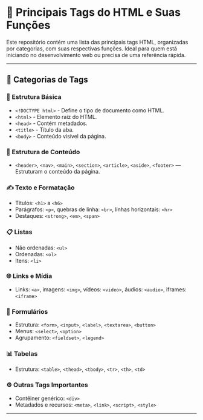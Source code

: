 # 📘 Principais Tags do HTML e Suas Funções

Este repositório contém uma lista das principais tags HTML, organizadas por categorias, com suas respectivas funções. Ideal para quem está iniciando no desenvolvimento web ou precisa de uma referência rápida.

---

## 📂 Categorias de Tags

### 🧱 Estrutura Básica
- `<!DOCTYPE html>` - Define o tipo de documento como HTML.
- `<html>` - Elemento raiz do HTML.
- `<head>` - Contém metadados.
- `<title>` - Título da aba.
- `<body>` - Conteúdo visível da página.

### 📄 Estrutura de Conteúdo
- `<header>`, `<nav>`, `<main>`, `<section>`, `<article>`, `<aside>`, `<footer>` — Estruturam o conteúdo da página.

### ✍️ Texto e Formatação
- Títulos: `<h1>` a `<h6>`
- Parágrafos: `<p>`, quebras de linha: `<br>`, linhas horizontais: `<hr>`
- Destaques: `<strong>`, `<em>`, `<span>`

### 📋 Listas
- Não ordenadas: `<ul>`
- Ordenadas: `<ol>`
- Itens: `<li>`

### 🌐 Links e Mídia
- Links: `<a>`, imagens: `<img>`, vídeos: `<video>`, áudios: `<audio>`, iframes: `<iframe>`

### 📝 Formulários
- Estrutura: `<form>`, `<input>`, `<label>`, `<textarea>`, `<button>`
- Menus: `<select>`, `<option>`
- Agrupamento: `<fieldset>`, `<legend>`

### 📊 Tabelas
- Estrutura: `<table>`, `<thead>`, `<tbody>`, `<tr>`, `<th>`, `<td>`

### ⚙️ Outras Tags Importantes
- Contêiner genérico: `<div>`
- Metadados e recursos: `<meta>`, `<link>`, `<script>`, `<style>`

---
